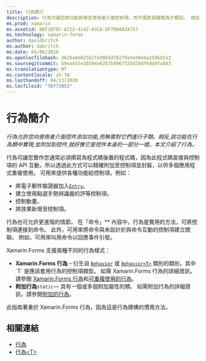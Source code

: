 ```yaml
---
title: 行為簡介
description: 行為可讓您將功能新增至使用者介面控制項，而不需將其歸類為子類別。 相反地，功能會在行為類別中實作並附加至控制項，如同控制項本身的一部分。 本文提供行為簡介。
ms.prod: xamarin
ms.assetid: 0DF1EF8C-A212-4142-A3C6-DF760A82A757
ms.technology: xamarin-forms
author: davidbritch
ms.author: dabritch
ms.date: 04/06/2016
ms.openlocfilehash: d62ba6b025b2fe9865df8279a5e98eba254bb5a2
ms.sourcegitcommit: b0ea451e18504e6267b896732dd26df64ddfa843
ms.translationtype: MT
ms.contentlocale: zh-TW
ms.lasthandoff: 04/13/2020
ms.locfileid: "70772053"
---
```

# <a name="introduction-to-behaviors"></a>行為簡介

_行為允許您向使用者介面控件添加功能,而無需對它們進行子類。相反,該功能在行為類中實現,並附加到控件,就好像它是控件本身的一部分一樣。本文介紹了行為。_

行為可讓您實作您通常必須撰寫為程式碼後置的程式碼，因為此程式碼直接與控制項的 API 互動，所以透過此方式可以精確附加至控制項並封裝，以供多個應用程式重複使用。 可用來提供各種功能給控制項，例如：

- 將電子郵件驗證器加入[`Entry`](xref:Xamarin.Forms.Entry)。
- 建立使用點選手勢辨識器的評等控制項。
- 控制動畫。
- 將效果新增至控制項。

行為也可允許更進階的情節。 在「命令」** 內容中，行為是實用的方法，可將控制項連接到命令。 此外，可用來將命令與未設計於與命令互動的控制項建立關聯。 例如，可用來叫用命令以回應事件引發。

Xamarin.Forms 支援兩種不同的行為樣式：

- **Xamarin.Forms 行為** – 衍生自 [`Behavior`](xref:Xamarin.Forms.Behavior) 或 [`Behavior<T>`](xref:Xamarin.Forms.Behavior`1) 類別的類別，其中 `T` 是應該套用行為的控制項類型。 如需 Xamarin.Forms 行為的詳細資訊，請參閱 [Xamarin.Forms 行為](~/xamarin-forms/app-fundamentals/behaviors/creating.md)和[可重複使用的行為](~/xamarin-forms/app-fundamentals/behaviors/reusable/index.md)。
- **附加行為**`static`— 具有一個或多個附加屬性的類。 如需附加行為的詳細資訊，請參閱[附加的行為](~/xamarin-forms/app-fundamentals/behaviors/attached.md)。

此指南著重於 Xamarin.Forms 行為，因為這是行為建構的慣用方法。

## <a name="related-links"></a>相關連結

- [行為](xref:Xamarin.Forms.Behavior)
- [行為&lt;T&gt;](xref:Xamarin.Forms.Behavior`1)

